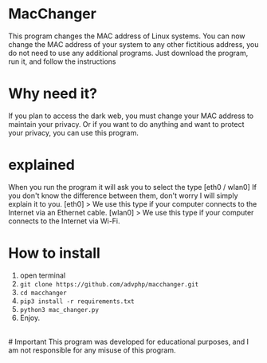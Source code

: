 # MacChanger
This program changes the MAC address of Linux systems.
You can now change the MAC address of your system to any other fictitious address, you do not need to use any additional programs.
Just download the program, run it, and follow the instructions
<br>
# Why need it?
If you plan to access the dark web, you must change your MAC address to maintain your privacy.
Or if you want to do anything and want to protect your privacy, you can use this program.
<br>
# explained
When you run the program it will ask you to select the type [eth0 / wlan0]
If you don't know the difference between them, don't worry I will simply explain it to you.
[eth0] > We use this type if your computer connects to the Internet via an Ethernet cable.
[wlan0] > We use this type if your computer connects to the Internet via Wi-Fi.
<br>
# How to install
1. open terminal
2. ``` git clone https://github.com/advphp/macchanger.git ```
3. ``` cd macchanger ```
4. ``` pip3 install -r requirements.txt ```
5. ``` python3 mac_changer.py ```
6. Enjoy.
<br>
# Important
This program was developed for educational purposes, and I am not responsible for any misuse of this program.
